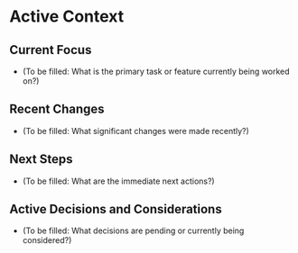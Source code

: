 # Active Context

## Current Focus

- (To be filled: What is the primary task or feature currently being worked on?)

## Recent Changes

- (To be filled: What significant changes were made recently?)

## Next Steps

- (To be filled: What are the immediate next actions?)

## Active Decisions and Considerations

- (To be filled: What decisions are pending or currently being considered?) 